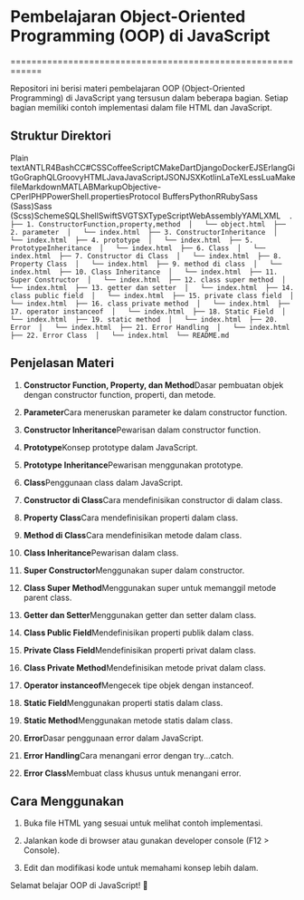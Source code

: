 # Pembelajaran Object-Oriented Programming (OOP) di JavaScript
============================================================

Repositori ini berisi materi pembelajaran OOP (Object-Oriented Programming) di JavaScript yang tersusun dalam beberapa bagian. Setiap bagian memiliki contoh implementasi dalam file HTML dan JavaScript.

Struktur Direktori
------------------

Plain textANTLR4BashCC#CSSCoffeeScriptCMakeDartDjangoDockerEJSErlangGitGoGraphQLGroovyHTMLJavaJavaScriptJSONJSXKotlinLaTeXLessLuaMakefileMarkdownMATLABMarkupObjective-CPerlPHPPowerShell.propertiesProtocol BuffersPythonRRubySass (Sass)Sass (Scss)SchemeSQLShellSwiftSVGTSXTypeScriptWebAssemblyYAMLXML`   .  ├── 1. ConstructorFunction,property,method  │   └── object.html  ├── 2. parameter  │   └── index.html  ├── 3. ConstructorInheritance  │   └── index.html  ├── 4. prototype  │   └── index.html  ├── 5. PrototypeInheritance  │   └── index.html  ├── 6. Class  │   └── index.html  ├── 7. Constructor di Class  │   └── index.html  ├── 8. Property Class  │   └── index.html  ├── 9. method di class  │   └── index.html  ├── 10. Class Inheritance  │   └── index.html  ├── 11. Super Constructor  │   └── index.html  ├── 12. class super method  │   └── index.html  ├── 13. getter dan setter  │   └── index.html  ├── 14. class public field  │   └── index.html  ├── 15. private class field  │   └── index.html  ├── 16. class private method  │   └── index.html  ├── 17. operator instanceof  │   └── index.html  ├── 18. Static Field  │   └── index.html  ├── 19. static method  │   └── index.html  ├── 20. Error  │   └── index.html  ├── 21. Error Handling  │   └── index.html  ├── 22. Error Class  │   └── index.html  └── README.md   `

Penjelasan Materi
-----------------

1.  **Constructor Function, Property, dan Method**Dasar pembuatan objek dengan constructor function, properti, dan metode.
    
2.  **Parameter**Cara meneruskan parameter ke dalam constructor function.
    
3.  **Constructor Inheritance**Pewarisan dalam constructor function.
    
4.  **Prototype**Konsep prototype dalam JavaScript.
    
5.  **Prototype Inheritance**Pewarisan menggunakan prototype.
    
6.  **Class**Penggunaan class dalam JavaScript.
    
7.  **Constructor di Class**Cara mendefinisikan constructor di dalam class.
    
8.  **Property Class**Cara mendefinisikan properti dalam class.
    
9.  **Method di Class**Cara mendefinisikan metode dalam class.
    
10.  **Class Inheritance**Pewarisan dalam class.
    
11.  **Super Constructor**Menggunakan super dalam constructor.
    
12.  **Class Super Method**Menggunakan super untuk memanggil metode parent class.
    
13.  **Getter dan Setter**Menggunakan getter dan setter dalam class.
    
14.  **Class Public Field**Mendefinisikan properti publik dalam class.
    
15.  **Private Class Field**Mendefinisikan properti privat dalam class.
    
16.  **Class Private Method**Mendefinisikan metode privat dalam class.
    
17.  **Operator instanceof**Mengecek tipe objek dengan instanceof.
    
18.  **Static Field**Menggunakan properti statis dalam class.
    
19.  **Static Method**Menggunakan metode statis dalam class.
    
20.  **Error**Dasar penggunaan error dalam JavaScript.
    
21.  **Error Handling**Cara menangani error dengan try...catch.
    
22.  **Error Class**Membuat class khusus untuk menangani error.
    

Cara Menggunakan
----------------

1.  Buka file HTML yang sesuai untuk melihat contoh implementasi.
    
2.  Jalankan kode di browser atau gunakan developer console (F12 > Console).
    
3.  Edit dan modifikasi kode untuk memahami konsep lebih dalam.
    

Selamat belajar OOP di JavaScript! 🚀
